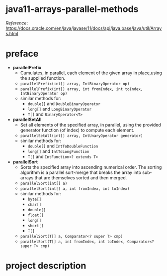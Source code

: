 # java11-arrays-parallel-methods
_Reference_: https://docs.oracle.com/en/java/javase/11/docs/api/java.base/java/util/Arrays.html

# preface
* **parallelPrefix**
    * Cumulates, in parallel, each element of the given 
    array in place,using the supplied function.
    * `parallelPrefix​(int[] array, IntBinaryOperator op)`
    * `parallelPrefix​(int[] array, int fromIndex, int toIndex, IntBinaryOperator op)`
    * similar methods for: 
        * `double[]` and `DoubleBinaryOperator`
        * `long[]` and `LongBinaryOperator`
        * `T[]` and `BinaryOperator<T>`
* **parallelSetAll**
    * Set all elements of the specified array, in parallel, 
    using the provided generator function (of index) to 
    compute each element.
    * `parallelSetAll​(int[] array, IntUnaryOperator generator)`
    * similar methods for: 
        * `double[]` and `IntToDoubleFunction`
        * `long[]` and `IntToLongFunction`
        * `T[]` and `IntFunction<? extends T>`
* **parallelSort**
    * Sorts the specified array into ascending numerical order.
    The sorting algorithm is a parallel sort-merge that breaks the
    array into sub-arrays that are themselves sorted and then 
    merged.
    * `parallelSort​(int[] a)`
    * `parallelSort​(int[] a, int fromIndex, int toIndex)`
    * similar methods for:
        * `byte[]`
        * `char[]`
        * `double[]`
        * `float[]`
        * `long[]`
        * `short[]`
        * `T[]`
    * `parallelSort​(T[] a, Comparator<? super T> cmp)`
    * `parallelSort​(T[] a, int fromIndex, int toIndex, Comparator<? super T> cmp)`

# project description

